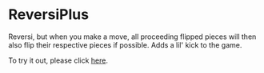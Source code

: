 # ReversiPlus
Reversi, but when you make a move, all proceeding flipped pieces will then also flip their respective pieces if possible. Adds a lil' kick to the game.

To try it out, please click <a href="https://kgupta1542.github.io/ReversiPlus/board.html" target="_blank">here</a>.
